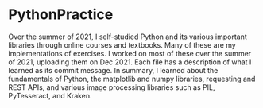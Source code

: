# PythonPractice
Over the summer of 2021, I self-studied Python and its various important libraries through online courses and textbooks. Many of these are my implementations of exercises. I worked on most of these over the summer of 2021, uploading them on Dec 2021. 
Each file has a description of what I learned as its commit message. In summary, I learned about the fundamentals of Python, the matplotlib and numpy libraries, requesting and REST APIs, and various image processing libraries such as PIL, PyTesseract, and Kraken.
